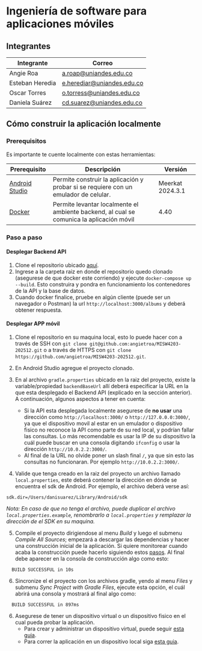 # Ingeniería de software para aplicaciones móviles

## Integrantes
|Integrante|Correo|
|---|---|
|Angie Roa|a.roap@uniandes.edu.co|
|Esteban Heredia|e.herediar@uniandes.edu.co|
|Oscar Torres|o.torress@uniandes.edu.co|
|Daniela Suárez|cd.suarez@uniandes.edu.co|

## Cómo construir la aplicación localmente

### Prerequisitos
Es importante te cuente localmente con estas herramientas:

|Prerequisito|Descripción|Versión|
|---|---|---|
|[Android Studio](https://developer.android.com/studio)|Permite construir la aplicación y probar si se requiere con un emulador de celular.|Meerkat 2024.3.1|
|[Docker](https://www.docker.com/)|Permite levantar localmente el ambiente backend, al cual se comunica la aplicación móvil|4.40|


### Paso a paso

#### Desplegar Backend API
1. Clone el repositorio ubicado [aquí](https://github.com/TheSoftwareDesignLab/BackVynils).
2. Ingrese a la carpeta raiz en donde el repositorio quedo clonado (asegurese de que docker este corriendo) y ejecute `docker-compose up --build`. Esto construira y pondra en funcionamiento los contenedores de la API y la base de datos.
3. Cuando docker finalice, pruebe en algún cliente (puede ser un navegador o Postman) la url `http://localhost:3000/albums` y deberá obtener respuesta.

#### Desplegar APP móvil
1. Clone el repositorio en su maquina local, esto lo puede hacer con a través de SSH con `git clone git@github.com:angietroa/MISW4203-202512.git` o a través de HTTPS con `git clone https://github.com/angietroa/MISW4203-202512.git`.

2. En Android Studio agregue el proyecto clonado. 

3. En al archivo `gradle.properties` ubicado en la raiz del proyecto, existe la variable/propiedad `backendBaseUrl` allí deberá especificar la URL en la que esta desplegado el Backend API (explicado en la sección anterior). A continuación, algunos aspectos a tener en cuenta:

   * Si la API esta desplegada localmente asegurese de **no usar** una dirección como `http://localhost:3000/` o `http://127.0.0.0:3000/`, ya que el dispositivo movil al estar en un emulador o dispositivo fisico no reconoce la API como parte de su red local, y podrían fallar las consultas. Lo más recomendable es usar la IP de su dispositivo la cuál puede buscar en una consola digitando `ifconfig` o usar la dirección `http://10.0.2.2:3000/`.
   * Al final de la URL no olvide poner un slash final `/`, ya que sin esto las consultas no funcionaran. Por ejemplo `http://10.0.2.2:3000/`.

4. Valide que tenga creado en la raiz del proyecto un archivo llamado `local.properties`, este deberá contener la dirección en dónde se encuentra el sdk de Android. Por ejemplo, el archivo deberá verse así:

```
sdk.dir=/Users/danisuarez/Library/Android/sdk
```

*Nota: En caso de que no tenga el archivo, puede duplicar el archivo `local.properties.example`, renombrarlo a `local.properties` y remplazar la dirección de el SDK en su maquina.*

5. Compile el proyecto dirigiendose al menu *Build* y luego el submenu *Compile All Sources*; empezará a descargar las dependencias y hacer una construcción inicial de la aplicación. Si quiere monitorear cuando acaba la construcción puede hacerlo siguiendo estos [pasos](https://developer.android.com/studio/run). Al final debe aparecer en la consola de construcción algo como esto:

```
  BUILD SUCCESSFUL in 10s
```

6. Sincronize el el proyecto con los archivos gradle, yendo al menu *Files* y submenu *Sync Project with Gradle Files*, ejecute esta opción, el cuál abrirá una consola y mostrará al final algo como:

```
  BUILD SUCCESSFUL in 897ms
```

6. Asegurese de tener un dispositivo virtual o un dispositivo fisico en el cual pueda probar la aplicación.
    * Para crear y administrar un dispositivo virtual, puede seguir [esta guia](https://developer.android.com/studio/run/managing-avds).
    * Para correr la aplicación en un dispositivo local siga [esta guia](https://developer.android.com/studio/run/device).

